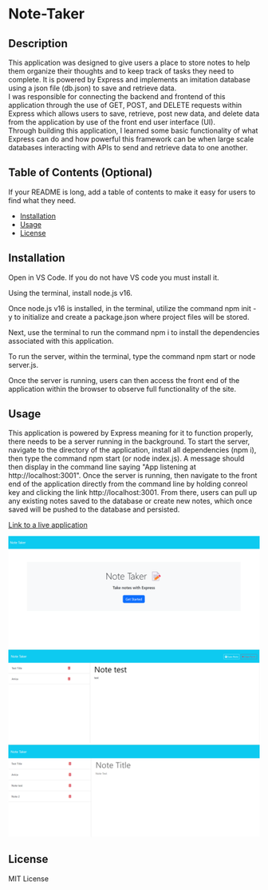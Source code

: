 # Note-Taker
## Description

This application was designed to give users a place to store notes to help them organize their thoughts and to keep track of tasks they need to complete. It is powered by Express and implements an imitation database using a json file (db.json) to save and retrieve data. <br/>I was responsible for connecting the backend and frontend of this application through the use of GET, POST, and DELETE requests within Express which allows users to save, retrieve, post new data, and delete data from the application by use of the front end user interface (UI).<br/>
Through building this application, I learned some basic functionality of what Express can do and how powerful this framework can be when large scale databases interacting with APIs to send and retrieve data to one another.

## Table of Contents (Optional)

If your README is long, add a table of contents to make it easy for users to find what they need.

- [Installation](#installation)
- [Usage](#usage)
- [License](#license)

## Installation

Open in VS Code. If you do not have VS code you must install it.<br/>

Using the terminal, install node.js v16.<br/>

Once node.js v16 is installed, in the terminal, utilize the command npm init -y to initialize and create a package.json where project files will be stored.<br/>

Next, use the terminal to run the command npm i to install the dependencies associated with this application.<br/>

To run the server, within the terminal, type the command npm start or node server.js.<br/>

Once the server is running, users can then access the front end of the application within the browser to observe full functionality of the site.

## Usage

This application is powered by Express meaning for it to function properly, there needs to be a server running in the background. To start the server, navigate to the directory of the application, install all dependencies (npm i), then type the command npm start (or node index.js). A message should then display in the command line saying "App listening at http://localhost:3001". Once the server is running, then navigate to the front end of the application directly from the command line by holding conreol key and clicking the link http://localhost:3001. From there, users can pull up any existing notes saved to the database or create new notes, which once saved will be pushed to the database and persisted.

[Link to a live application](https://note-taker-anica-a74997e580e0.herokuapp.com/notes)<br/>

 ![Screenshot home page](Assets/screenshot1.png)
 ![screenshot notes](Assets/screenshot3.png)
 ![sreenshot results](Assets/screenshot2.png)
    

## License
MIT License

